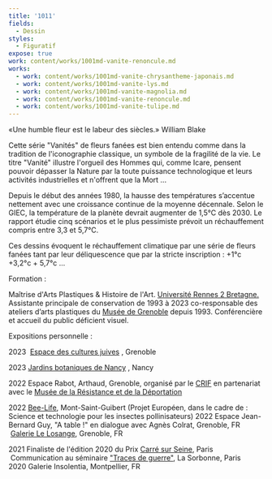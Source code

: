 ```yaml
---
title: '1011'
fields:
  - Dessin
styles:
  - Figuratif
expose: true
work: content/works/1001md-vanite-renoncule.md
works:
  - work: content/works/1001md-vanite-chrysantheme-japonais.md
  - work: content/works/1001md-vanite-lys.md
  - work: content/works/1001md-vanite-magnolia.md
  - work: content/works/1001md-vanite-renoncule.md
  - work: content/works/1001md-vanite-tulipe.md
---
```


«Une humble fleur est le labeur des siècles.» William Blake 

Cette série "Vanités" de fleurs fanées est bien entendu comme dans la tradition de l'iconographie classique, un symbole de la fragilité de la vie. Le titre "Vanité" illustre l'orgueil des Hommes qui, comme Icare, pensent pouvoir dépasser la Nature par la toute puissance technologique et leurs activités industrielles et n'offrent que la Mort ...

Depuis le début des années 1980, la hausse des températures s’accentue nettement avec une croissance continue de la moyenne décennale. Selon le GIEC, la température de la planète devrait augmenter de 1,5°C dès 2030. Le rapport étudie cinq scénarios et le plus pessimiste prévoit un réchauffement compris entre 3,3 et 5,7°C.

Ces dessins évoquent le réchauffement climatique par une série de fleurs fanées tant par leur déliquescence que par la stricte inscription : +1°c +3,2°c + 5,7°c ...

Formation :

Maîtrise d'Arts Plastiques & Histoire de l'Art. [Université Rennes 2 Bretagne.](http://www.univ-rennes2.fr/arts-plastiques)
Assistante principale de conservation de 1993 à 2023 co-responsable des ateliers d’arts plastiques du [Musée de Grenoble](http://www.museedegrenoble.fr/) depuis 1993. Conférencière et accueil du public déficient visuel.

Expositions personnelle :

2023  [Espace des cultures juives](https://www.facebook.com/ecjgrenoble) , Grenoble

2023 [Jardins botaniques de Nancy](https://www.jardinbotaniquedenancy.eu/jardin-botanique-jean-marie-pelt/details/news/vanite) , Nancy

2022 Espace Rabot, Arthaud, Grenoble, organisé par le [CRIF](http://www.crif.org/fr/term/515) en partenariat avec le [Musée de la Résistance et de la Déportation](https://musees.isere.fr/musee/musee-de-la-resistance-et-de-la-deportation-de-lisere)

2022 [Bee-Life](https://fr.bee-life.eu/), Mont-Saint-Guibert (Projet Européen, dans le cadre de : Science et technologie pour les insectes pollinisateurs)
2022 Espace Jean-Bernard Guy, "A table !" en dialogue avec Agnès Colrat, Grenoble, FR
 [Galerie Le Losange](http://galerie-art-losange.com/), Grenoble, FR   

2021 Finaliste de l'édition 2020 du Prix [Carré sur Seine](https://carre-sur-seine.com/), Paris
 Communication au séminaire ["Traces de guerre"](https://tracesguerre.hypotheses.org/647), La Sorbonne, Paris
 
2020
Galerie Insolentia, Montpellier, FR

 

 
